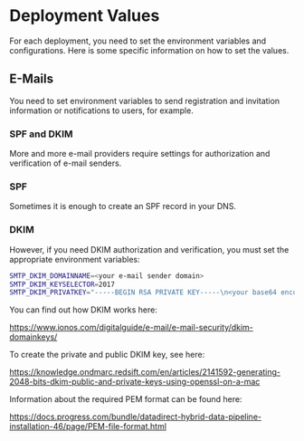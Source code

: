 # Deployment Values

For each deployment, you need to set the environment variables and configurations.
Here is some specific information on how to set the values.

## E-Mails

You need to set environment variables to send registration and invitation information or notifications to users, for example.

### SPF and DKIM

More and more e-mail providers require settings for authorization and verification of e-mail senders.

### SPF

Sometimes it is enough to create an SPF record in your DNS.

### DKIM

However, if you need DKIM authorization and verification, you must set the appropriate environment variables:

```bash
SMTP_DKIM_DOMAINNAME=<your e-mail sender domain>
SMTP_DKIM_KEYSELECTOR=2017
SMTP_DKIM_PRIVATKEY="-----BEGIN RSA PRIVATE KEY-----\n<your base64 encoded privat key data>\n-----END RSA PRIVATE KEY-----\n"
```

You can find out how DKIM works here:

<https://www.ionos.com/digitalguide/e-mail/e-mail-security/dkim-domainkeys/>

To create the private and public DKIM key, see here:

<https://knowledge.ondmarc.redsift.com/en/articles/2141592-generating-2048-bits-dkim-public-and-private-keys-using-openssl-on-a-mac>

Information about the required PEM format can be found here:

<https://docs.progress.com/bundle/datadirect-hybrid-data-pipeline-installation-46/page/PEM-file-format.html>
